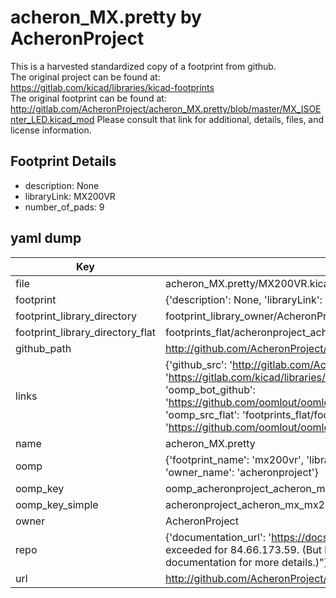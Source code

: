 # acheron_MX.pretty by AcheronProject  
This is a harvested standardized copy of a footprint from github.  
The original project can be found at:  
https://gitlab.com/kicad/libraries/kicad-footprints  
The original footprint can be found at:
http://gitlab.com/AcheronProject/acheron_MX.pretty/blob/master/MX_ISOEnter_LED.kicad_mod
Please consult that link for additional, details, files, and license information.  
## Footprint Details
* description: None  
* libraryLink: MX200VR  
* number_of_pads: 9  
## yaml dump  
| Key | Value |  
| --- | --- |  
| file | acheron_MX.pretty/MX200VR.kicad_mod |  
| footprint | {'description': None, 'libraryLink': 'MX200VR', 'number_of_pads': 9} |  
| footprint_library_directory | footprint_library_owner/AcheronProject_acheron_MX.pretty |  
| footprint_library_directory_flat | footprints_flat/acheronproject_acheron_mx_mx200vr/working |  
| github_path | http://github.com/AcheronProject/acheron_MX.pretty/blob/master/MX200VR.kicad_mod |  
| links | {'github_src': 'http://gitlab.com/AcheronProject/acheron_MX.pretty/blob/master/MX_ISOEnter_LED.kicad_mod', 'github_src_repo': 'https://gitlab.com/kicad/libraries/kicad-footprints', 'oomp_bot': 'footprints/acheronproject_acheron_mx_mx200vr/working', 'oomp_bot_github': 'https://github.com/oomlout/oomlout_oomp_footprint_bot/tree/main/footprints/acheronproject_acheron_mx_mx200vr/working', 'oomp_src_flat': 'footprints_flat/footprints_flat/acheronproject_acheron_mx_mx200vr/working', 'oomp_src_flat_github': 'https://github.com/oomlout/oomlout_oomp_footprint_src/tree/main/footprints_flat/acheronproject_acheron_mx_mx200vr/working'} |  
| name | acheron_MX.pretty |  
| oomp | {'footprint_name': 'mx200vr', 'library_name': 'acheron_mx', 'original_filename': 'acheron_MX.pretty/MX200VR.kicad_mod', 'owner_name': 'acheronproject'} |  
| oomp_key | oomp_acheronproject_acheron_mx_mx200vr |  
| oomp_key_simple | acheronproject_acheron_mx_mx200vr |  
| owner | AcheronProject |  
| repo | {'documentation_url': 'https://docs.github.com/rest/overview/resources-in-the-rest-api#rate-limiting', 'message': "API rate limit exceeded for 84.66.173.59. (But here's the good news: Authenticated requests get a higher rate limit. Check out the documentation for more details.)"} |  
| url | http://github.com/AcheronProject/acheron_MX.pretty |  

